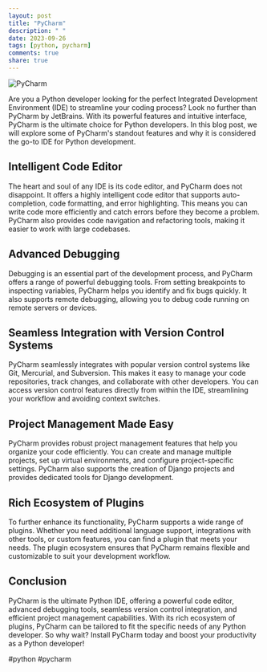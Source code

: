 ```yaml
---
layout: post
title: "PyCharm"
description: " "
date: 2023-09-26
tags: [python, pycharm]
comments: true
share: true
---
```


![PyCharm](https://www.jetbrains.com/pycharm/img/pycharm_logo.svg)

Are you a Python developer looking for the perfect Integrated Development Environment (IDE) to streamline your coding process? Look no further than PyCharm by JetBrains. With its powerful features and intuitive interface, PyCharm is the ultimate choice for Python developers. In this blog post, we will explore some of PyCharm's standout features and why it is considered the go-to IDE for Python development.

## Intelligent Code Editor
The heart and soul of any IDE is its code editor, and PyCharm does not disappoint. It offers a highly intelligent code editor that supports auto-completion, code formatting, and error highlighting. This means you can write code more efficiently and catch errors before they become a problem. PyCharm also provides code navigation and refactoring tools, making it easier to work with large codebases.

## Advanced Debugging
Debugging is an essential part of the development process, and PyCharm offers a range of powerful debugging tools. From setting breakpoints to inspecting variables, PyCharm helps you identify and fix bugs quickly. It also supports remote debugging, allowing you to debug code running on remote servers or devices.

## Seamless Integration with Version Control Systems
PyCharm seamlessly integrates with popular version control systems like Git, Mercurial, and Subversion. This makes it easy to manage your code repositories, track changes, and collaborate with other developers. You can access version control features directly from within the IDE, streamlining your workflow and avoiding context switches.

## Project Management Made Easy
PyCharm provides robust project management features that help you organize your code efficiently. You can create and manage multiple projects, set up virtual environments, and configure project-specific settings. PyCharm also supports the creation of Django projects and provides dedicated tools for Django development.

## Rich Ecosystem of Plugins
To further enhance its functionality, PyCharm supports a wide range of plugins. Whether you need additional language support, integrations with other tools, or custom features, you can find a plugin that meets your needs. The plugin ecosystem ensures that PyCharm remains flexible and customizable to suit your development workflow.

## Conclusion
PyCharm is the ultimate Python IDE, offering a powerful code editor, advanced debugging tools, seamless version control integration, and efficient project management capabilities. With its rich ecosystem of plugins, PyCharm can be tailored to fit the specific needs of any Python developer. So why wait? Install PyCharm today and boost your productivity as a Python developer!

#python #pycharm